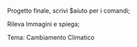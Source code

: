 Progetto finale, scrivi $aiuto per i comandi;

Rileva Immagini e spiega;

Tema: Cambiamento Climatico

